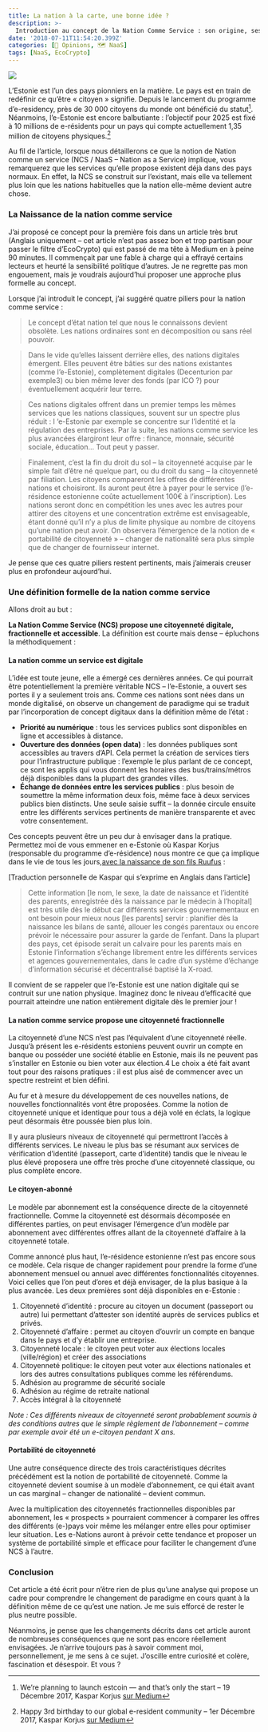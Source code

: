 ```yaml
---
title: La nation à la carte, une bonne idée ? 
description: >-
  Introduction au concept de la Nation Comme Service : son origine, ses enjeux et ses conséquences.
date: '2018-07-11T11:54:20.399Z'
categories: [🧔 Opinions, 🗺 NaaS]
tags: [NaaS, EcoCrypto]
---
```


![](/img/2018/naas/cover.jpeg)

L’Estonie est l’un des pays pionniers en la matière. Le pays est en train de redéfinir ce qu’être « citoyen » signifie. Depuis le lancement du programme d’e-residency, près de 30 000 citoyens du monde ont bénéficié du statut[^1]. Néanmoins, l’e-Estonie est encore balbutiante : l’objectif pour 2025 est fixé à 10 millions de e-résidents pour un pays qui compte actuellement 1,35 million de citoyens physiques.[^2]

Au fil de l’article, lorsque nous détaillerons ce que la notion de Nation comme un service (NCS / NaaS – Nation as a Service) implique, vous remarquerez que les services qu’elle propose existent déjà dans des pays normaux. En effet, la NCS se construit sur l’existant, mais elle va tellement plus loin que les nations habituelles que la nation elle-même devient autre chose.

### La Naissance de la nation comme service

J’ai proposé ce concept pour la première fois dans un article très brut (Anglais uniquement – cet article n’est pas assez bon et trop partisan pour passer le filtre d’EcoCrypto) qui est passé de ma tête à Medium en à peine 90 minutes. Il commençait par une fable à charge qui a effrayé certains lecteurs et heurté la sensibilité politique d’autres. Je ne regrette pas mon engouement, mais je voudrais aujourd’hui proposer une approche plus formelle au concept.

Lorsque j’ai introduit le concept, j’ai suggéré quatre piliers pour la nation comme service :
> Le concept d’état nation tel que nous le connaissons devient obsolète. Les nations ordinaires sont en décomposition ou sans réel pouvoir.

> Dans le vide qu’elles laissent derrière elles, des nations digitales émergent. Elles peuvent être bâties sur des nations existantes (comme l’e-Estonie), complètement digitales (Decenturion par exemple3) ou bien même lever des fonds (par ICO ?) pour éventuellement acquérir leur terre.

> Ces nations digitales offrent dans un premier temps les mêmes services que les nations classiques, souvent sur un spectre plus réduit : l ‘e-Estonie par exemple se concentre sur l’identité et la régulation des entreprises. Par la suite, les nations comme service les plus avancées élargiront leur offre : finance, monnaie, sécurité sociale, éducation… Tout peut y passer.

> Finalement, c’est la fin du droit du sol – la citoyenneté acquise par le simple fait d’être né quelque part, ou du droit du sang – la citoyenneté par filiation. Les citoyens compareront les offres de différentes nations et choisiront. Ils auront peut être à payer pour le service (l’e-résidence estonienne coûte actuellement 100€ à l’inscription). Les nations seront donc en compétition les unes avec les autres pour attirer des citoyens et une concentration extrême est envisageable, étant donné qu’il n’y a plus de limite physique au nombre de citoyens qu’une nation peut avoir. On observera l’émergence de la notion de « portabilité de citoyenneté » – changer de nationalité sera plus simple que de changer de fournisseur internet.

Je pense que ces quatre piliers restent pertinents, mais j’aimerais creuser plus en profondeur aujourd’hui.

### Une définition formelle de la nation comme service

Allons droit au but :

**La Nation Comme Service (NCS) propose une citoyenneté digitale, fractionnelle et accessible**. La définition est courte mais dense – épluchons la méthodiquement :

#### La nation comme un service est digitale

L’idée est toute jeune, elle a émergé ces dernières années. Ce qui pourrait être potentiellement la première véritable NCS – l’e-Estonie, a ouvert ses portes il y a seulement trois ans. Comme ces nations sont nées dans un monde digitalisé, on observe un changement de paradigme qui se traduit par l’incorporation de concept digitaux dans la définition même de l’état :


- **Priorité au numérique** : tous les services publics sont disponibles en ligne et accessibles à distance.
- **Ouverture des données (open data)** : les données publiques sont accessibles au travers d’API. Cela permet la création de services tiers pour l’infrastructure publique : l’exemple le plus parlant de ce concept, ce sont les applis qui vous donnent les horaires des bus/trains/métros déjà disponibles dans la plupart des grandes villes.
- **Échange de données entre les services publics** : plus besoin de soumettre la même information deux fois, même face à deux services publics bien distincts. Une seule saisie suffit – la donnée circule ensuite entre les différents services pertinents de manière transparente et avec votre consentement.

Ces concepts peuvent être un peu dur à envisager dans la pratique. Permettez moi de vous emmener en e-Estonie où Kaspar Korjus (responsable du programme d’e-résidence) nous montre ce que ça implique dans le vie de tous les jours,[avec la naissance de son fils Ruufus](https://medium.com/e-residency-blog/what-is-a-nation-children-born-today-will-grow-up-with-a-radically-different-answer-b31f14403c3c) :

[Traduction personnelle de Kaspar qui s’exprime en Anglais dans l’article] 

> Cette information [le nom, le sexe, la date de naissance et l’identité des parents, enregistrée dès la naissance par le médecin à l’hopital] est très utile dès le début car différents services gouvernementaux en ont besoin pour mieux nous [les parents] servir : planifier dès la naissance les bilans de santé, allouer les congés parentaux ou encore prévoir le nécessaire pour assurer la garde de l’enfant. Dans la plupart des pays, cet épisode serait un calvaire pour les parents mais en Estonie l’information s’échange librement entre les différents services et agences gouvernementales, dans le cadre d’un système d’échange d’information sécurisé et décentralisé baptisé la X-road.

Il convient de se rappeler que l’e-Estonie est une nation digitale qui se contruit sur une nation physique. Imaginez donc le niveau d’efficacité que pourrait atteindre une nation entièrement digitale dès le premier jour !

#### La nation comme service propose une citoyenneté fractionnelle

La citoyenneté d’une NCS n’est pas l’équivalent d’une citoyenneté réelle. Jusqu’à présent les e-résidents estoniens peuvent ouvrir un compte en banque ou posséder une société établie en Estonie, mais ils ne peuvent pas s’installer en Estonie ou bien voter aux élection.4 Le choix a été fait avant tout pour des raisons pratiques : il est plus aisé de commencer avec un spectre restreint et bien défini.

Au fur et à mesure du développement de ces nouvelles nations, de nouvelles fonctionnalités vont être proposées. Comme la notion de citoyenneté unique et identique pour tous a déjà volé en éclats, la logique peut désormais être poussée bien plus loin.

Il y aura plusieurs niveaux de citoyenneté qui permettront l’accès à différents services. Le niveau le plus bas se résumant aux services de vérification d’identité (passeport, carte d’identité) tandis que le niveau le plus élevé proposera une offre très proche d’une citoyenneté classique, ou plus complète encore.

#### Le citoyen-abonné

Le modèle par abonnement est la conséquence directe de la citoyenneté fractionnelle. Comme la citoyenneté est désormais décomposée en différentes parties, on peut envisager l’émergence d’un modèle par abonnement avec différentes offres allant de la citoyenneté d’affaire à la citoyenneté totale.

Comme annoncé plus haut, l’e-résidence estonienne n’est pas encore sous ce modèle. Cela risque de changer rapidement pour prendre la forme d’une abonnement mensuel ou annuel avec différentes fonctionnalités citoyennes. Voici celles que l’on peut d’ores et déjà envisager, de la plus basique à la plus avancée. Les deux premières sont déjà disponibles en e-Estonie :


1. Citoyenneté d’identité : procure au citoyen un document (passeport ou autre) lui permettant d’attester son identité auprès de services publics et privés.
2. Citoyenneté d’affaire : permet au citoyen d’ouvrir un compte en banque dans le pays et d’y établir une entreprise.
3. Citoyenneté locale : le citoyen peut voter aux élections locales (ville/région) et créer des associations
4. Citoyenneté politique: le citoyen peut voter aux élections nationales et lors des autres consultations publiques comme les référendums.
5. Adhésion au programme de sécurité sociale
6. Adhésion au régime de retraite national
7. Accès intégral à la citoyenneté

*Note : Ces différents niveaux de citoyenneté seront probablement soumis à des conditions autres que le simple règlement de l’abonnement – comme par exemple avoir été un e-citoyen pendant X ans.*

#### Portabilité de citoyenneté

Une autre conséquence directe des trois caractéristiques décrites précédément est la notion de portabilité de citoyenneté. Comme la citoyenneté devient soumise à un modèle d’abonnement, ce qui était avant un cas marginal – changer de nationalité – devient commun.

Avec la multiplication des citoyennetés fractionnelles disponibles par abonnement, les « prospects » pourraient commencer à comparer les offres des différents (e-)pays voir même les mélanger entre elles pour optimiser leur situation. Les e-Nations auront à prévoir cette tendance et proposer un système de portabilité simple et efficace pour faciliter le changement d’une NCS à l’autre.

### Conclusion

Cet article a été écrit pour n’être rien de plus qu’une analyse qui propose un cadre pour comprendre le changement de paradigme en cours quant à la définition même de ce qu’est une nation. Je me suis efforcé de rester le plus neutre possible.

Néanmoins, je pense que les changements décrits dans cet article auront de nombreuses conséquences que ne sont pas encore réellement envisagées. Je n’arrive toujours pas à savoir comment moi, personnellement, je me sens à ce sujet. J’oscille entre curiosité et colère, fascination et désespoir. Et vous ?

[^1]: We’re planning to launch estcoin — and that’s only the start – 19 Décembre 2017, Kaspar Korjus [sur Medium](https://medium.com/e-residency-blog/were-planning-to-launch-estcoin-and-that-s-only-the-start-310aba7f3790)

[^2]: Happy 3rd birthday to our global e-resident community – 1er Décembre 2017, Kaspar Korjus [sur Medium](https://medium.com/@kaspar.korjus/happy-3rd-birthday-to-our-global-e-resident-community-7143adc73994)